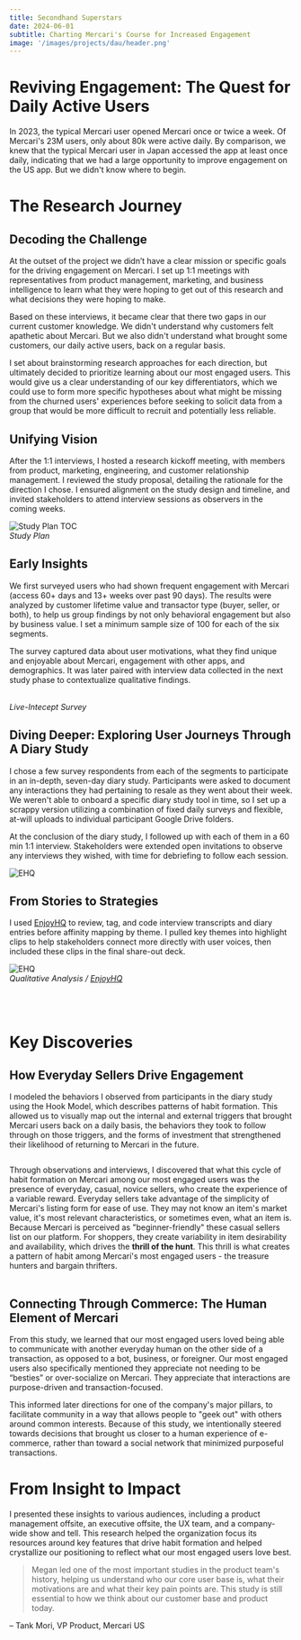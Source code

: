 ```yaml
---
title: Secondhand Superstars
date: 2024-06-01
subtitle: Charting Mercari's Course for Increased Engagement
image: '/images/projects/dau/header.png'
---
```


# Reviving Engagement: The Quest for Daily Active Users

In 2023, the typical Mercari user opened Mercari once or twice a week. Of Mercari's 23M users, only about 80k were active daily. By comparison, we knew that the typical Mercari user in Japan accessed the app at least once daily, indicating that we had a large opportunity to improve engagement on the US app. But we didn't know where to begin.

# The Research Journey

## Decoding the Challenge

At the outset of the project we didn’t have a clear mission or specific goals for the driving engagement on Mercari. I set up 1:1 meetings with representatives from product management, marketing, and business intelligence to learn what they were hoping to get out of this research and what decisions they were hoping to make. 

Based on these interviews, it became clear that there two gaps in our current customer knowledge. We didn't understand why customers felt apathetic about Mercari. But we also didn't understand what brought some customers, our daily active users, back on a regular basis. 

I set about brainstorming research approaches for each direction, but ultimately decided to prioritize learning about our most engaged users. This would give us a clear understanding of our key differentiators, which we could use to form more specific hypotheses about what might be missing from the churned users' experiences before seeking to solicit data from a group that would be more difficult to recruit and potentially less reliable.

## Unifying Vision

After the 1:1 interviews, I hosted a research kickoff meeting, with members from product, marketing, engineering, and customer relationship management. I reviewed the study proposal, detailing the rationale for the direction I chose. I ensured alignment on the study design and timeline, and invited stakeholders to attend interview sessions as observers in the coming weeks.

<div class="gallery-box">
  <div class="gallery">
    <img src="/images/projects/dau/dau-study-plan.png" B loading="lazy" alt="Study Plan TOC">
  </div>
   <em>Study Plan</em>
</div>

## Early Insights

We first surveyed users who had shown frequent engagement with Mercari (access 60+ days and 13+ weeks over past 90 days). The results were analyzed by customer lifetime value and transactor type (buyer, seller, or both), to help us group findings by not only behavioral engagement but also by business value. I set a minimum sample size of 100 for each of the six segments.

The survey captured data about user motivations, what they find unique and enjoyable about Mercari, engagement with other apps, and demographics. It was later paired with interview data collected in the next study phase to contextualize qualitative findings.

<div class="gallery-box">
  <div class="gallery">
    <img src="/images/projects/dau/dau-sprig.png" B loading="lazy" alt="">
    <img src="/images/projects/dau/survey.png" loading="lazy" alt="">
  </div>
   <em>Live-Intecept Survey</em>
</div>

## Diving Deeper: Exploring User Journeys Through A Diary Study

I chose a few survey respondents from each of the segments to participate in an in-depth, seven-day diary study. Participants were asked to document any interactions they had pertaining to resale as they went about their week. We weren't able to onboard a specific diary study tool in time, so I set up a scrappy version utilizing a combination of fixed daily surveys and flexible, at-will uploads to individual participant Google Drive folders.

At the conclusion of the diary study, I followed up with each of them in a 60 min 1:1 interview. Stakeholders were extended open invitations to observe any interviews they wished, with time for debriefing to follow each session.

<div class="gallery-box">
  <div class="gallery">
    <img src="/images/projects/dau/sellers/sellers-all.png" B loading="lazy" alt="EHQ">
  </div>
</div>

## From Stories to Strategies

I used [EnjoyHQ](https://www.usertesting.com/platform/enjoyhq) to review, tag, and code interview transcripts and diary entries before affinity mapping by theme. I pulled key themes into highlight clips to help stakeholders connect more directly with user voices, then included these clips in the final share-out deck.

<div class="gallery-box">
  <div class="gallery">
    <img src="/images/projects/dau/dau-ehq.png" B loading="lazy" alt="EHQ">
  </div>
  <em>Qualitative Analysis / <a href="https://www.usertesting.com/platform/enjoyhq" target="_blank">EnjoyHQ</a></em>
</div>

<br><br>

# Key Discoveries

## How Everyday Sellers Drive Engagement

I modeled the behaviors I observed from participants in the diary study using the Hook Model, which describes patterns of habit formation. This allowed us to visually map out the internal and external triggers that brought Mercari users back on a daily basis, the behaviors they took to follow through on those triggers, and the forms of investment that strengthened their likelihood of returning to Mercari in the future.

<div class="gallery-box">
  <div class="gallery">
    <img src="/images/projects/dau/hook-model.png" B loading="lazy" alt="">
  </div>
</div>

Through observations and interviews, I discovered that what this cycle of habit formation on Mercari among our most engaged users was the presence of everyday, casual, novice sellers, who create the experience of a variable reward. Everyday sellers take advantage of the simplicity of Mercari's listing form for ease of use. They may not know an item's market value, it's most relevant characteristics, or sometimes even, what an item is. Because Mercari is perceived as "beginner-friendly" these casual sellers list on our platform. For shoppers, they create variability in item desirability and availability, which drives the <b>thrill of the hunt</b>. This thrill is what creates a pattern of habit among Mercari's most engaged users - the treasure hunters and bargain thrifters. <br><br>

## Connecting Through Commerce: The Human Element of Mercari

From this study, we learned that our most engaged users loved being able to communicate with another everyday human on the other side of a transaction, as opposed to a bot, business, or foreigner. Our most engaged users also specifically mentioned they appreciate not needing to be “besties” or over-socialize on Mercari. They appreciate that interactions are purpose-driven and transaction-focused. 

This informed later directions for one of the company's major pillars, to facilitate community in a way that allows people to "geek out" with others around common interests. Because of this study, we intentionally steered towards decisions that brought us closer to a human experience of e-commerce, rather than toward a social network that minimized purposeful transactions.

# From Insight to Impact

I presented these insights to various audiences, including a product management offsite, an executive offsite, the UX team, and a company-wide show and tell. This research helped the organization focus its resources around key features that drive habit formation and helped crystallize our positioning to reflect what our most engaged users love best.

> Megan led one of the most important studies in the product team's history, helping us understand who our core user base is, what their motivations are and what their key pain points are. This study is still essential to how we think about our customer base and product today.

– Tank Mori, VP Product, Mercari US